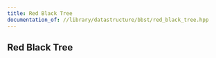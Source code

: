 ```yaml
---
title: Red Black Tree
documentation_of: //library/datastructure/bbst/red_black_tree.hpp
---
```

## Red Black Tree